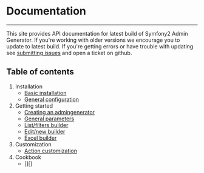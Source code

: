 # Documentation
---------------------------------------
This site provides API documentation for latest build of Symfony2 Admin Generator. If you're working with older versions we encourage you to update to latest build. If you're getting errors or have trouble with updating see [submitting issues][general-submitting-issues] and open a ticket on github.

## Table of contents
1. Installation
    - [Basic installation][install-base-install]
    - [General configuration][install-general-configuration]
2. Getting started
 	- [Creating an admingenerator][start-create-admin]
 	- [General parameters][start-general-params]
 	- [List/filters builder][start-list-builder]
 	- [Edit/new builder][start-edit-builder]
 	- [Excel builder][start-excel-builder]
3. Customization
    - [Action customization][cust-actions]
4. Cookbook
    - [][]


[general-submitting-issues]: submitting-issues.md

[install-base-install]: install/base-installation.md
[install-general-configuration]: install/general-configuration.md

[start-create-admin]: admin/create-admin.md
[start-general-params]: admin/general-params.md
[start-list-builder]: admin/list-builder.md
[start-edit-builder]: admin/edit-builder.md
[start-excel-builder]: admin/excel-builder.md

[cust-actions]: customization/actions.md
